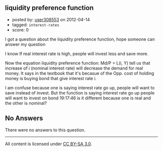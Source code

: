## liquidity preference function

- posted by: [user308553](https://stackexchange.com/users/-1/881-user308553) on 2012-04-14
- tagged: `interest-rates`
- score: 0

I got a question about the liquidity preference function, hope someone can answer my question

I know If real interest rate is high, people will invest less and save more.

Now the equation liquidity preference function: Md/P = L(i, Y) tell us that increase of i (nominal interest rate) will decrease
the demand for real money. It says in the textbook that it's becasue of the Opp. cost of holding money is buying bond that give interest rate i.

I am confuse because one is saying interest rate go up, people will want to save instead of invest. But the function is saying interest rate go up people will want to invest on bond
19:17:46
is it different because one is real and the other is nominal?

## No Answers

There were no answers to this question.


---

All content is licensed under [CC BY-SA 3.0](https://creativecommons.org/licenses/by-sa/3.0/).
